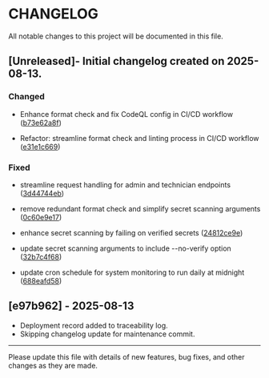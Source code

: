 # CHANGELOG

All notable changes to this project will be documented in this file.

## [Unreleased]- Initial changelog created on 2025-08-13.
### Changed
- Enhance format check and fix CodeQL config in CI/CD workflow ([b73e62a8f](https://github.com/Coding-Krakken/MaintAInPro/commit/b73e62a8f656ce1a271be07ac2b332d8317773e6))



- Refactor: streamline format check and linting process in CI/CD workflow ([e31e1c669](https://github.com/Coding-Krakken/MaintAInPro/commit/e31e1c669af5f3257c12ca12a5c760cdca339fbf))
### Fixed
- streamline request handling for admin and technician endpoints ([3d44744eb](https://github.com/Coding-Krakken/MaintAInPro/commit/3d44744eb559dec359c55d43234db85698434dae))



- remove redundant format check and simplify secret scanning arguments ([0c60e9e17](https://github.com/Coding-Krakken/MaintAInPro/commit/0c60e9e17a51afac44dffc1cc133851d4a8aa108))


- enhance secret scanning by failing on verified secrets ([24812ce9e](https://github.com/Coding-Krakken/MaintAInPro/commit/24812ce9ed435b1e46e81ebb618d6e7df56be239))


- update secret scanning arguments to include --no-verify option ([32b7c4f68](https://github.com/Coding-Krakken/MaintAInPro/commit/32b7c4f68029d9ac7a489e7523718c706ebd68a3))


- update cron schedule for system monitoring to run daily at midnight ([688eafd58](https://github.com/Coding-Krakken/MaintAInPro/commit/688eafd58ee9d1451ee8dd36d111b3b8f11da714))

## [e97b962] - 2025-08-13

- Deployment record added to traceability log.
- Skipping changelog update for maintenance commit.

---

Please update this file with details of new features, bug fixes, and other
changes as they are made.

